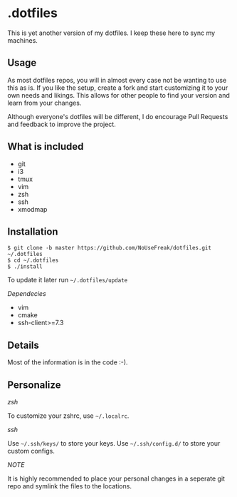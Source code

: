 # .dotfiles

This is yet another version of my dotfiles. I keep these here to sync my machines. 

## Usage

As most dotfiles repos, you will in almost every case not be wanting to use this as is. 
If you like the setup, create a fork and start customizing it to your own needs and likings. 
This allows for other people to find your version and learn from your changes.

Although everyone's dotfiles will be different, I do encourage Pull Requests and feedback to improve
the project.

## What is included

 - git
 - i3
 - tmux
 - vim
 - zsh
 - ssh
 - xmodmap

## Installation

```
$ git clone -b master https://github.com/NoUseFreak/dotfiles.git ~/.dotfiles
$ cd ~/.dotfiles
$ ./install
```

To update it later run `~/.dotfiles/update`

*Dependecies*

 - vim
 - cmake
 - ssh-client>=7.3

## Details

Most of the information is in the code :-).

## Personalize

*zsh*

To customize your zshrc, use `~/.localrc`.

*ssh*

Use `~/.ssh/keys/` to store your keys.
Use `~/.ssh/config.d/` to store your custom configs.

*NOTE*

It is highly recommended to place your personal changes in a seperate git repo and symlink the files to the locations.

